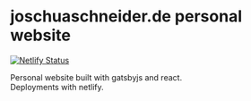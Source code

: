 # joschuaschneider.de personal website

[![Netlify Status](https://api.netlify.com/api/v1/badges/da5572a5-9725-4671-abb1-d32c056365b5/deploy-status)](https://www.joschuaschneider.de)

Personal website built with gatsbyjs and react.  
Deployments with netlify.